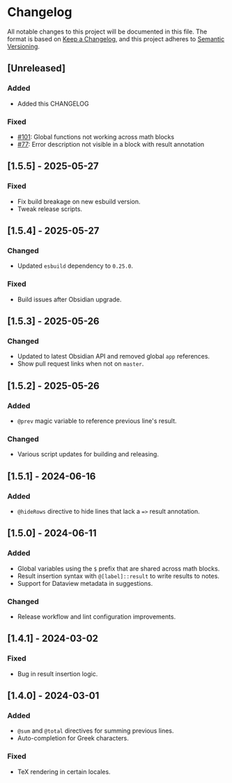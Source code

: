 # Changelog

All notable changes to this project will be documented in this file. The format is based on [Keep a Changelog](https://keepachangelog.com/en/1.0.0/), and this project adheres to [Semantic Versioning](https://semver.org/spec/v2.0.0.html).

## [Unreleased]
### Added
- Added this CHANGELOG
### Fixed
- [#101](https://github.com/gtg922r/obsidian-numerals/issues/101): Global functions not working across math blocks
- [#77](https://github.com/gtg922r/obsidian-numerals/issues/77): Error description not visible in a block with result annotation

## [1.5.5] - 2025-05-27
### Fixed
- Fix build breakage on new esbuild version.
- Tweak release scripts.

## [1.5.4] - 2025-05-27
### Changed
- Updated `esbuild` dependency to `0.25.0`.
### Fixed
- Build issues after Obsidian upgrade.

## [1.5.3] - 2025-05-26
### Changed
- Updated to latest Obsidian API and removed global `app` references.
- Show pull request links when not on `master`.

## [1.5.2] - 2025-05-26
### Added
- `@prev` magic variable to reference previous line's result.
### Changed
- Various script updates for building and releasing.

## [1.5.1] - 2024-06-16
### Added
- `@hideRows` directive to hide lines that lack a `=>` result annotation.

## [1.5.0] - 2024-06-11
### Added
- Global variables using the `$` prefix that are shared across math blocks.
- Result insertion syntax with `@[label]::result` to write results to notes.
- Support for Dataview metadata in suggestions.
### Changed
- Release workflow and lint configuration improvements.

## [1.4.1] - 2024-03-02
### Fixed
- Bug in result insertion logic.

## [1.4.0] - 2024-03-01
### Added
- `@sum` and `@total` directives for summing previous lines.
- Auto-completion for Greek characters.
### Fixed
- TeX rendering in certain locales.
